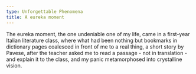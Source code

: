 ```yaml
---
type: Unforgettable Phenomena
title: A eureka moment
---
```


The eureka moment, the one undeniable one of my life, came in a first-year Italian literature class, where what had been nothing but bookmarks in dictionary pages coalesced in front of me to a real thing, a short story by Pavese, after the teacher asked me to read a passage - not in translation - and explain it to the class, and my panic metamorphosed into crystalline vision.
